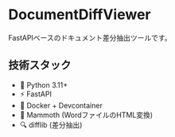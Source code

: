# DocumentDiffViewer

FastAPIベースのドキュメント差分抽出ツールです。

## 技術スタック

- 🐍 Python 3.11+
- ⚡ FastAPI
- 🐳 Docker + Devcontainer
- 📝 Mammoth (WordファイルのHTML変換)
- 🔍 difflib (差分抽出)
